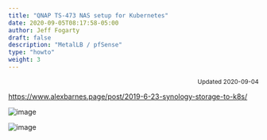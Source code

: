 ```yaml
---
title: "QNAP TS-473 NAS setup for Kubernetes"
date: 2020-09-05T08:17:58-05:00
author: Jeff Fogarty
draft: false
description: "MetalLB / pfSense"
type: "howto"
weight: 3
---
```

<div style="font-size: 12px; text-align: right !important"; >Updated 2020-09-04 </div><p>

https://www.alexbarnes.page/post/2019-6-23-synology-storage-to-k8s/

![image](../../img/lab/nas/shared-folder.png)

![image](../../img/lab/nas/host-access.png)